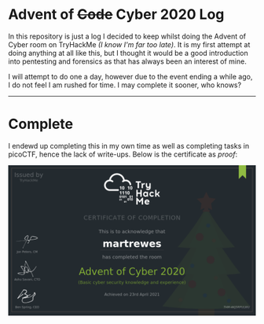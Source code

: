 # Advent of ~~Code~~ Cyber 2020 Log

In this repository is just a log I decided to keep whilst doing the Advent of Cyber room on TryHackMe *(I know I'm far too late)*. It is my first attempt at doing anything at all like this, but I thought it would be a good introduction into pentesting and forensics as that has always been an interest of mine. 

I will attempt to do one a day, however due to the event ending a while ago, I do not feel I am rushed for time. I may complete it sooner, who knows?

---
# Complete

I endewd up completing this in my own time as well as completing tasks in picoCTF, hence the lack of write-ups. Below is the certificate as *proof*:

![img](THM-Cert.png)
